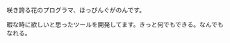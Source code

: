 咲き誇る花のプログラマ、ほっぴんぐがのんです。

暇な時に欲しいと思ったツールを開発してます。きっと何でもできる。なんでもなれる。
<!---
HoppingGanon/HoppingGanon is a ✨ special ✨ repository because its `README.md` (this file) appears on your GitHub profile.
You can click the Preview link to take a look at your changes.
--->
